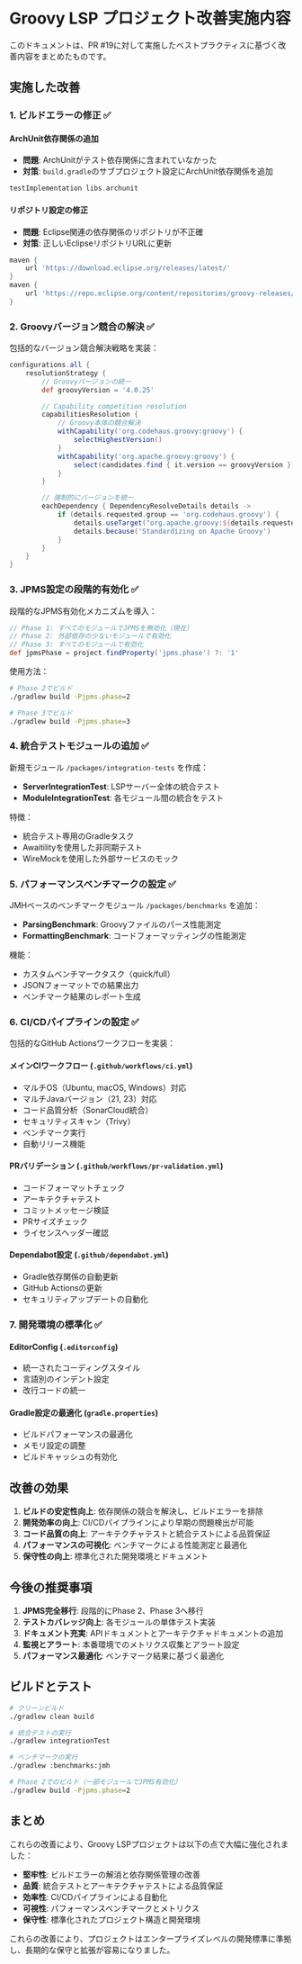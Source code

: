# Groovy LSP プロジェクト改善実施内容

このドキュメントは、PR #19に対して実施したベストプラクティスに基づく改善内容をまとめたものです。

## 実施した改善

### 1. ビルドエラーの修正 ✅

#### ArchUnit依存関係の追加
- **問題**: ArchUnitがテスト依存関係に含まれていなかった
- **対策**: `build.gradle`のサブプロジェクト設定にArchUnit依存関係を追加

```gradle
testImplementation libs.archunit
```

#### リポジトリ設定の修正
- **問題**: Eclipse関連の依存関係のリポジトリが不正確
- **対策**: 正しいEclipseリポジトリURLに更新

```gradle
maven {
    url 'https://download.eclipse.org/releases/latest/'
}
maven {
    url 'https://repo.eclipse.org/content/repositories/groovy-releases/'
}
```

### 2. Groovyバージョン競合の解決 ✅

包括的なバージョン競合解決戦略を実装：

```gradle
configurations.all {
    resolutionStrategy {
        // Groovyバージョンの統一
        def groovyVersion = '4.0.25'

        // Capability competition resolution
        capabilitiesResolution {
            // Groovy本体の競合解決
            withCapability('org.codehaus.groovy:groovy') {
                selectHighestVersion()
            }
            withCapability('org.apache.groovy:groovy') {
                select(candidates.find { it.version == groovyVersion })
            }
        }

        // 強制的にバージョンを統一
        eachDependency { DependencyResolveDetails details ->
            if (details.requested.group == 'org.codehaus.groovy') {
                details.useTarget("org.apache.groovy:${details.requested.name}:${groovyVersion}")
                details.because('Standardizing on Apache Groovy')
            }
        }
    }
}
```

### 3. JPMS設定の段階的有効化 ✅

段階的なJPMS有効化メカニズムを導入：

```gradle
// Phase 1: すべてのモジュールでJPMSを無効化（現在）
// Phase 2: 外部依存の少ないモジュールで有効化
// Phase 3: すべてのモジュールで有効化
def jpmsPhase = project.findProperty('jpms.phase') ?: '1'
```

使用方法：
```bash
# Phase 2でビルド
./gradlew build -Pjpms.phase=2

# Phase 3でビルド
./gradlew build -Pjpms.phase=3
```

### 4. 統合テストモジュールの追加 ✅

新規モジュール `/packages/integration-tests` を作成：

- **ServerIntegrationTest**: LSPサーバー全体の統合テスト
- **ModuleIntegrationTest**: 各モジュール間の統合をテスト

特徴：
- 統合テスト専用のGradleタスク
- Awaitilityを使用した非同期テスト
- WireMockを使用した外部サービスのモック

### 5. パフォーマンスベンチマークの設定 ✅

JMHベースのベンチマークモジュール `/packages/benchmarks` を追加：

- **ParsingBenchmark**: Groovyファイルのパース性能測定
- **FormattingBenchmark**: コードフォーマッティングの性能測定

機能：
- カスタムベンチマークタスク（quick/full）
- JSONフォーマットでの結果出力
- ベンチマーク結果のレポート生成

### 6. CI/CDパイプラインの設定 ✅

包括的なGitHub Actionsワークフローを実装：

#### メインCIワークフロー (`.github/workflows/ci.yml`)
- マルチOS（Ubuntu, macOS, Windows）対応
- マルチJavaバージョン（21, 23）対応
- コード品質分析（SonarCloud統合）
- セキュリティスキャン（Trivy）
- ベンチマーク実行
- 自動リリース機能

#### PRバリデーション (`.github/workflows/pr-validation.yml`)
- コードフォーマットチェック
- アーキテクチャテスト
- コミットメッセージ検証
- PRサイズチェック
- ライセンスヘッダー確認

#### Dependabot設定 (`.github/dependabot.yml`)
- Gradle依存関係の自動更新
- GitHub Actionsの更新
- セキュリティアップデートの自動化

### 7. 開発環境の標準化 ✅

#### EditorConfig (`.editorconfig`)
- 統一されたコーディングスタイル
- 言語別のインデント設定
- 改行コードの統一

#### Gradle設定の最適化 (`gradle.properties`)
- ビルドパフォーマンスの最適化
- メモリ設定の調整
- ビルドキャッシュの有効化

## 改善の効果

1. **ビルドの安定性向上**: 依存関係の競合を解決し、ビルドエラーを排除
2. **開発効率の向上**: CI/CDパイプラインにより早期の問題検出が可能
3. **コード品質の向上**: アーキテクチャテストと統合テストによる品質保証
4. **パフォーマンスの可視化**: ベンチマークによる性能測定と最適化
5. **保守性の向上**: 標準化された開発環境とドキュメント

## 今後の推奨事項

1. **JPMS完全移行**: 段階的にPhase 2、Phase 3へ移行
2. **テストカバレッジ向上**: 各モジュールの単体テスト実装
3. **ドキュメント充実**: APIドキュメントとアーキテクチャドキュメントの追加
4. **監視とアラート**: 本番環境でのメトリクス収集とアラート設定
5. **パフォーマンス最適化**: ベンチマーク結果に基づく最適化

## ビルドとテスト

```bash
# クリーンビルド
./gradlew clean build

# 統合テストの実行
./gradlew integrationTest

# ベンチマークの実行
./gradlew :benchmarks:jmh

# Phase 2でのビルド（一部モジュールでJPMS有効化）
./gradlew build -Pjpms.phase=2
```

## まとめ

これらの改善により、Groovy LSPプロジェクトは以下の点で大幅に強化されました：

- **堅牢性**: ビルドエラーの解消と依存関係管理の改善
- **品質**: 統合テストとアーキテクチャテストによる品質保証
- **効率性**: CI/CDパイプラインによる自動化
- **可視性**: パフォーマンスベンチマークとメトリクス
- **保守性**: 標準化されたプロジェクト構造と開発環境

これらの改善により、プロジェクトはエンタープライズレベルの開発標準に準拠し、長期的な保守と拡張が容易になりました。
